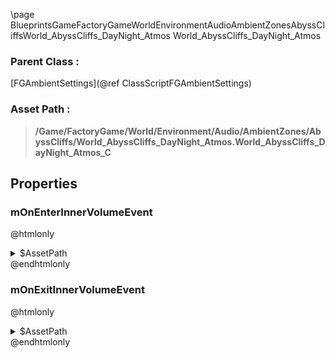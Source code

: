 \page BlueprintsGameFactoryGameWorldEnvironmentAudioAmbientZonesAbyssCliffsWorld_AbyssCliffs_DayNight_Atmos World_AbyssCliffs_DayNight_Atmos
### Parent Class :
[FGAmbientSettings](@ref ClassScriptFGAmbientSettings)
### Asset Path :
<b><blockquote>/Game/FactoryGame/World/Environment/Audio/AmbientZones/AbyssCliffs/World_AbyssCliffs_DayNight_Atmos.World_AbyssCliffs_DayNight_Atmos_C</blockquote></b>
## Properties

### mOnEnterInnerVolumeEvent
@htmlonly
<details>
 <summary>$AssetPath</summary>
<b><a href="_blueprints_game_factory_game_world_environment_audio_ambient_zones_abyss_cliffs_play__day_night__atmos__inner.html"><blockquote>Play_DayNight_Atmos_Inner</blockquote></a></b>
</details>
@endhtmlonly

### mOnExitInnerVolumeEvent
@htmlonly
<details>
 <summary>$AssetPath</summary>
<b><a href="_blueprints_game_factory_game_world_environment_audio_ambient_zones_abyss_cliffs_stop__day_night__atmos__inner.html"><blockquote>Stop_DayNight_Atmos_Inner</blockquote></a></b>
</details>
@endhtmlonly

